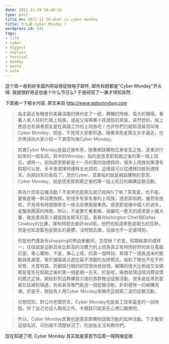 ```yaml
---
date: 2011-11-29 10:48:35
type: post
title_en: 2011-11-29-what-is-cyber-monday
title: 什么是 Cyber Monday ?
wordpress_id: 591
tags:
- life
- cyber
- diggest
- explain
- festival
- monday
- quote
- sale
---
```


这个周一收到好多国外网站得促销电子邮件, 邮件标题都是"Cyber Monday"开头得. 我就很好奇这也是个什么节日么? 于是研究了一番才得知其然.

下面摘一下相关内容, 原文来自 http://www.gobunnybuy.com

> 版主最近有機會到美麗溫暖的佛州走了一趟，轉機的時候，偌大的機場，看著人來人往的忙碌上班族，或是父母帶著小孩渡假的笑臉，突然想到，版上應該也有讀者朋友是在美國工作的上班族吧！也許你們已經知道甚麼叫做Cyber Monday，但是，不見得大家都知道。隨著黑色星期五步步逼近，也許應該向大家介紹一下甚麼叫做Cyber Monday。  
  
>其實Cyber Monday是最近幾年來，隨著網路購物日漸普及之後，逐漸流行起來的一個名詞。其中的Monday，指的是感恩節假期之後的第一個上班日，禮拜一。因為感恩節都是十一月的第四個禮拜四，很多上班族如果還有假期可以放，多半會選擇把禮拜五也請假，這樣就可以從禮拜四放到禮拜天，為期四天的長假了。至於Cyber，其實指的就是網路購物的意思。Cyber Monday，就是感恩節假期之後的第一個上班日的網購促銷活動。  
  
>那為什麼有這種活動？不是黑色星期五就已經夠hi了嘛？答案是，也不是。要看是哪一群消費族群。對很多有家有眷的上班族，感恩節假期，雖然有放假，不見得有時間跟學生一樣去店裡面搶東西。感恩節就像中國人的過年，是闔家團圓的時間，所以，不是要忙著煮飯，張羅吃一整天的感恩節火雞大餐，就是要與家人親戚朋友聊天打屁，看看Washington Chief與Dallas Cowboy的比賽。哪有時間去搶好deal呢。他們也知道黑色星期五的狂熱，但是也知道藍色星期五的憂鬱。沒時間去搶，去搶也不一定搶得到。  
  
>但是他們還是有shopping的熱血衝動阿。怎麼辦？於是，假期結束的禮拜一，往往就是這群具有比較高的消費力的上班族真正有時間好好的坐在電腦前面，專心購物，不是，專心上班，的第一個時段。累積了一個長週末的衝動與焦慮感，等於讓腦袋瓜處在最不清醒的血拼模式，殺紅了眼也不在乎的狀態，大買特買。而網路行銷的研究很快就發現，網購的很大比例成交金額都是發生在假期之後的第一個星期一白天。於是呢，廠商發現這個消費習慣的模式之後，開始針對這群購買力強的族群推出促銷活動，很多是從黑色星期五延續到隔週，有些甚至專門創造一個促銷活動，針對禮拜一的網購高潮。於是乎，開始有人用Cyber Monday來稱呼這個第二波的促銷活動。  
  
>可想而知，對公司老闆而言，Cyber Monday也是員工效率最差的一段時間。除了自己也投入戰局之外，大概就只能氣在心裡口難開吧。  
  
>所以，Cyber Monday其實也是感恩節購物促銷活動的延伸活動。下次看到這個名詞，可別搞不清楚狀況了。別說版主沒有教你們。

现在知道了吧. Cyber Monday 其实就是感恩节后周一得网络促销.
